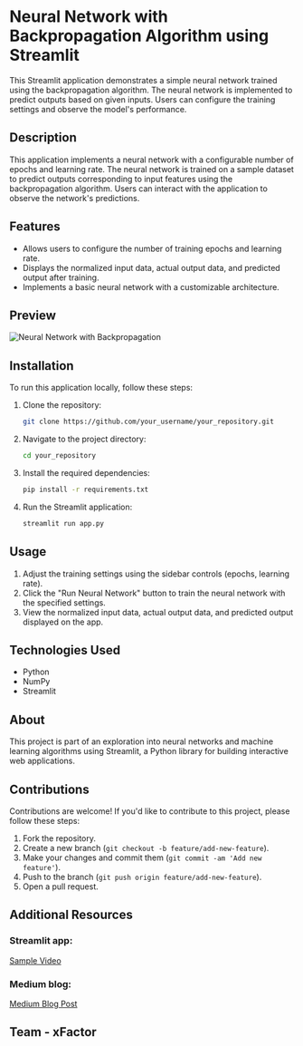 # Neural Network with Backpropagation Algorithm using Streamlit

This Streamlit application demonstrates a simple neural network trained using the backpropagation algorithm. The neural network is implemented to predict outputs based on given inputs. Users can configure the training settings and observe the model's performance.

## Description

This application implements a neural network with a configurable number of epochs and learning rate. The neural network is trained on a sample dataset to predict outputs corresponding to input features using the backpropagation algorithm. Users can interact with the application to observe the network's predictions.

## Features

- Allows users to configure the number of training epochs and learning rate.
- Displays the normalized input data, actual output data, and predicted output after training.
- Implements a basic neural network with a customizable architecture.

## Preview

![Neural Network with Backpropagation](https://mainpy-qjwbkc9qsuac6yef8g55u4.streamlit.app/)

## Installation

To run this application locally, follow these steps:

1. Clone the repository:
   ```bash
   git clone https://github.com/your_username/your_repository.git
   ```
2. Navigate to the project directory:
   ```bash
   cd your_repository
   ```
3. Install the required dependencies:
   ```bash
   pip install -r requirements.txt
   ```
4. Run the Streamlit application:
   ```bash
   streamlit run app.py
   ```
## Usage

1. Adjust the training settings using the sidebar controls (epochs, learning rate).
2. Click the "Run Neural Network" button to train the neural network with the specified settings.
3. View the normalized input data, actual output data, and predicted output displayed on the app.

## Technologies Used

- Python
- NumPy
- Streamlit

## About

This project is part of an exploration into neural networks and machine learning algorithms using Streamlit, a Python library for building interactive web applications.

## Contributions

Contributions are welcome! If you'd like to contribute to this project, please follow these steps:

1. Fork the repository.
2. Create a new branch (`git checkout -b feature/add-new-feature`).
3. Make your changes and commit them (`git commit -am 'Add new feature'`).
4. Push to the branch (`git push origin feature/add-new-feature`).
5. Open a pull request.

## Additional Resources

### Streamlit app:
[Sample Video](https://drive.google.com/file/d/1Gfsu9T5AurTVMjtSsDIZwXHPKc9NGmCe/view?usp=sharing)

### Medium blog:
[Medium Blog Post](https://medium.com/@ranjithkumar_22aib27/unraveling-data-complexity-backpropagation-and-decision-trees-in-action-e3f81a23e117)  

## Team - xFactor
